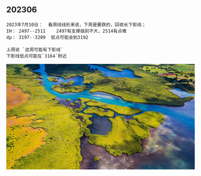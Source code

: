 ## 202306

```
2023年7月10日：  看周线线形来说，下周是要跌的，回收长下影线；
IH： 2497--2511    2497有支撑级别不大，2514有点难
dp： 3197--3209  低点可能会到3192

上周说 `这周可能有下影线`
下影线低点可能在`3164`附近
```

![img](img/1751.jpg)
